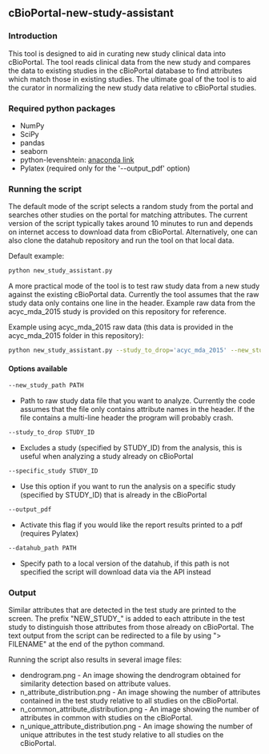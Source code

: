 ## cBioPortal-new-study-assistant

### Introduction
This tool is designed to aid in curating new study clinical data into cBioPortal.  The tool reads clinical data from the new study and compares the data to existing studies in the cBioPortal database to find attributes which match those in existing studies.  The ultimate goal of the tool is to aid the curator in normalizing the new study data relative to cBioPortal studies.

### Required python packages
 * NumPy
 * SciPy
 * pandas
 * seaborn
 * python-levenshtein: [anaconda link](https://anaconda.org/conda-forge/python-levenshtein)
 * Pylatex (required only for the '--output_pdf' option)

### Running the script
The default mode of the script selects a random study from the portal and searches other studies on the portal for matching attributes.  The current version of the script typically takes around 10 minutes to run and depends on internet access to download data from cBioPortal.  Alternatively, one can also clone the datahub repository and run the tool on that local data.

Default example:
```bash
python new_study_assistant.py
```

A more practical mode of the tool is to test raw study data from a new study against the existing cBioPortal data.  Currently the tool assumes that the raw study data only contains one line in the header.  Example raw data from the acyc_mda_2015 study is provided on this repository for reference.

Example using acyc_mda_2015 raw data (this data is provided in the acyc_mda_2015 folder in this repository):
```bash
python new_study_assistant.py --study_to_drop='acyc_mda_2015' --new_study_path='./acyc_mda_2015/raw_data_clinical.txt' > similarity_output.txt
```

#### Options available
```bash
--new_study_path PATH
```
 * Path to raw study data file that you want to analyze. Currently the code assumes that the file only contains attribute names in the header.  If the file contains a multi-line header the program will probably crash.

```bash
--study_to_drop STUDY_ID
```
 * Excludes a study (specified by STUDY_ID) from the analysis, this is useful when analyzing a study already on cBioPortal

```bash
--specific_study STUDY_ID
```
 * Use this option if you want to run the analysis on a specific study (specified by STUDY_ID) that is already in the cBioPortal

```bash
--output_pdf
```
 * Activate this flag if you would like the report results printed to a pdf (requires Pylatex)

```bash
--datahub_path PATH
```
 * Specify path to a local version of the datahub, if this path is not specified the script will download data via the API instead


### Output
Similar attributes that are detected in the test study are printed to the screen.  The prefix "NEW_STUDY_" is added to each attribute in the test study to distinguish those attributes from those already on cBioPortal.  The text output from the script can be redirected to a file by using "> FILENAME" at the end of the python command.

Running the script also results in several image files:
 * dendrogram.png - An image showing the dendrogram obtained for similarity detection based on attribute values.
 * n_attribute_distribution.png - An image showing the number of attributes contained in the test study relative to all studies on the cBioPortal.
 * n_common_attribute_distribution.png - An image showing the number of attributes in common with studies on the cBioPortal.
 * n_unique_attribute_distribution.png - An image showing the number of unique attributes in the test study relative to all studies on the cBioPortal.
